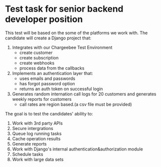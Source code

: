 # Test task for senior backend developer position

This test will be based on the some of the platforms we work with. The candidate will create a Django  project that:

1. Integrates with our Chargeebee Test Environment 
   - create customer
   - create subscription 
   - create webhooks
   - process data from the callbacks
2. Implements an authentication layer that:
   - uses emails and passwords 
   - has forgot password option 
   - returns an auth token on successful login
3. Generates random internation call logs for 20 customers and generates weekly reports for customers 
    - call rates are region based.(a csv file must be provided)


The goal is to test the candidates' ability to:

1. Work with 3rd party APIs
2. Secure intergrations 
3. Queue log running tasks 
4. Cache operation results
5. Generate reports 
6. Work with Django's internal authentication&authorization module
7. Schedule tasks
8. Work with large data sets 
